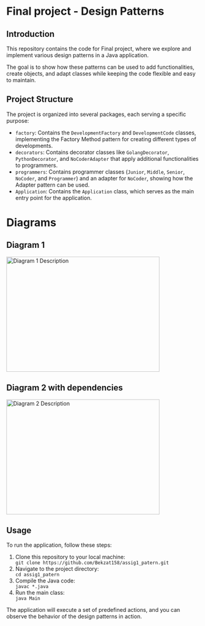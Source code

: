 <h1>Final project - Design Patterns</h1>

  <h2 id="introduction">Introduction</h2>
  <p>This repository contains the code for Final project, where we explore and implement various design patterns in a Java application.</p>
  <p>The goal is to show how these patterns can be used to add functionalities, create objects, and adapt classes while keeping the code flexible and easy to maintain.</p>
  <h2 id="project-structure">Project Structure</h2>
  <p>The project is organized into several packages, each serving a specific purpose:</p>
  <ul>
      <li><code>factory</code>: Contains the <code>DevelopmentFactory</code> and <code>DevelopmentCode</code> classes, implementing the Factory Method pattern for creating different types of developments.</li>
      <li><code>decorators</code>: Contains decorator classes like <code>GolangDecorator</code>, <code>PythonDecorator</code>, and <code>NoCoderAdapter</code> that apply additional functionalities to programmers.</li>
      <li><code>programmers</code>: Contains programmer classes (<code>Junior</code>, <code>Middle</code>, <code>Senior</code>, <code>NoCoder</code>, and <code>Programmer</code>) and an adapter for <code>NoCoder</code>, showing how the Adapter pattern can be used.</li>
      <li><code>Application</code>: Contains the <code>Application</code> class, which serves as the main entry point for the application.</li>
  </ul>
  <h1>Diagrams</h1>

  <h2>Diagram 1</h2>
    <img src="diagrams/diagram1.jpg" alt="Diagram 1 Description" width="400" height="300">

  <h2>Diagram 2 with dependencies</h2>
    <img src="diagrams/diagram2.jpg" alt="Diagram 2 Description" width="400" height="300">

  <h2 id="usage">Usage</h2>
  <p>To run the application, follow these steps:</p>
  <ol>
      <li>Clone this repository to your local machine:</li>
      <code>git clone https://github.com/Bekzat158/assig1_patern.git</code>
      <li>Navigate to the project directory:</li>
      <code>cd assig1_patern</code>
      <li>Compile the Java code:</li>
      <code>javac *.java</code>
      <li>Run the main class:</li>
      <code>java Main</code>
  </ol>
  <p>The application will execute a set of predefined actions, and you can observe the behavior of the design patterns in action.</p>
